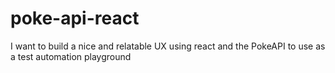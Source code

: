 # poke-api-react
I want to build a nice and relatable UX using react and the PokeAPI to use as a test automation playground

